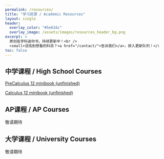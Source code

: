 ```yaml
---
permalink: /resources/
title: "学习资源 / Academic Resources"
layout: single
header:
  overlay_color: "#5e616c"
  overlay_image: /assets/images/resources_header_bg.png
excerpt: >
  原创各学科迷你书，持续更新中！<br />
  <small>没找到想看的科目？<a href="/contact/">告诉我们</a>，排入更新队列！</small>
toc: false
---
```


## 中学课程 / High School Courses

[PreCalculus 12 minibook (unfinished)](https://www.miracleeducation.ca/PreCalculus-12-Minibook/)

[Calculus 12 minibook (unfinished)](https://www.miracleeducation.ca/Calculus-12-Minibook/)

## AP课程 / AP Courses

敬请期待
<!-- [AP Calculus minibook](/.) -->

## 大学课程 / University Courses

敬请期待
<!-- [First year calculus minibook](/.) -->
<!-- [Intro to Statistics minibook](/.) -->